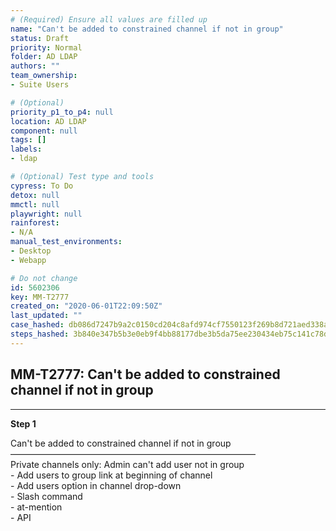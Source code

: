 ```yaml
---
# (Required) Ensure all values are filled up
name: "Can't be added to constrained channel if not in group"
status: Draft
priority: Normal
folder: AD LDAP
authors: ""
team_ownership: 
- Suite Users

# (Optional)
priority_p1_to_p4: null
location: AD LDAP
component: null
tags: []
labels: 
- ldap

# (Optional) Test type and tools
cypress: To Do
detox: null
mmctl: null
playwright: null
rainforest: 
- N/A
manual_test_environments: 
- Desktop
- Webapp

# Do not change
id: 5602306
key: MM-T2777
created_on: "2020-06-01T22:09:50Z"
last_updated: ""
case_hashed: db086d7247b9a2c0150cd204c8afd974cf7550123f269b8d721aed338afe48161f48893ddb97ef51b2bd6bf73ddd6bfd
steps_hashed: 3b840e347b5b3e0eb9f4bb88177dbe3b5da75ee230434eb75c141c78dc7683c6bc90cdf6533dd7ac3205771b1d56415c
---
```


<!-- (Auto-generated) Based on frontmatter's "key" and "name" -->

## MM-T2777: Can't be added to constrained channel if not in group

---

**Step 1**

Can't be added to constrained channel if not in group\
————————————————————————————\
Private channels only: Admin can't add user not in group\
\- Add users to group link at beginning of channel\
\- Add users option in channel drop-down\
\- Slash command\
\- at-mention\
\- API
